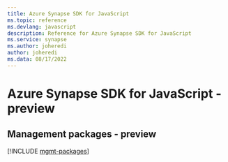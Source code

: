 ```yaml
---
title: Azure Synapse SDK for JavaScript
ms.topic: reference
ms.devlang: javascript
description: Reference for Azure Synapse SDK for JavaScript
ms.service: synapse
ms.author: joheredi
author: joheredi
ms.data: 08/17/2022
---
```

# Azure Synapse SDK for JavaScript - preview

## Management packages - preview
[!INCLUDE [mgmt-packages](synapse-mgmt-index.md)]